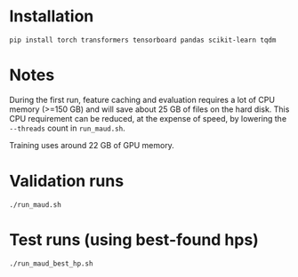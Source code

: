 # Installation
```
pip install torch transformers tensorboard pandas scikit-learn tqdm
```

# Notes
During the first run, feature caching and evaluation requires a lot of CPU memory (>=150 GB)
and will
save about 25 GB of files on the hard disk.
This CPU requirement can be reduced, at the expense of speed,
by lowering the `--threads` count in `run_maud.sh`.

Training uses around 22 GB of GPU memory.


# Validation runs

`./run_maud.sh`

# Test runs (using best-found hps)

`./run_maud_best_hp.sh`
